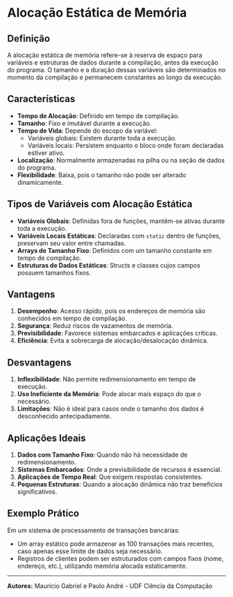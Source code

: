 # Alocação Estática de Memória

## Definição

A alocação estática de memória refere-se à reserva de espaço para variáveis e estruturas de dados durante a compilação, antes da execução do programa. O tamanho e a duração dessas variáveis são determinados no momento da compilação e permanecem constantes ao longo da execução.

## Características

- **Tempo de Alocação**: Definido em tempo de compilação.
- **Tamanho**: Fixo e imutável durante a execução.
- **Tempo de Vida**: Depende do escopo da variável:
  - Variáveis globais: Existem durante toda a execução.
  - Variáveis locais: Persistem enquanto o bloco onde foram declaradas estiver ativo.
- **Localização**: Normalmente armazenadas na pilha ou na seção de dados do programa.
- **Flexibilidade**: Baixa, pois o tamanho não pode ser alterado dinamicamente.

## Tipos de Variáveis com Alocação Estática

- **Variáveis Globais**: Definidas fora de funções, mantêm-se ativas durante toda a execução.
- **Variáveis Locais Estáticas**: Declaradas com `static` dentro de funções, preservam seu valor entre chamadas.
- **Arrays de Tamanho Fixo**: Definidos com um tamanho constante em tempo de compilação.
- **Estruturas de Dados Estáticas**: Structs e classes cujos campos possuem tamanhos fixos.

## Vantagens

1. **Desempenho**: Acesso rápido, pois os endereços de memória são conhecidos em tempo de compilação.
2. **Segurança**: Reduz riscos de vazamentos de memória.
3. **Previsibilidade**: Favorece sistemas embarcados e aplicações críticas.
4. **Eficiência**: Evita a sobrecarga de alocação/desalocação dinâmica.

## Desvantagens

1. **Inflexibilidade**: Não permite redimensionamento em tempo de execução.
2. **Uso Ineficiente da Memória**: Pode alocar mais espaço do que o necessário.
3. **Limitações**: Não é ideal para casos onde o tamanho dos dados é desconhecido antecipadamente.

## Aplicações Ideais

1. **Dados com Tamanho Fixo**: Quando não há necessidade de redimensionamento.
2. **Sistemas Embarcados**: Onde a previsibilidade de recursos é essencial.
3. **Aplicações de Tempo Real**: Que exigem respostas consistentes.
4. **Pequenas Estruturas**: Quando a alocação dinâmica não traz benefícios significativos.

## Exemplo Prático

Em um sistema de processamento de transações bancárias:
- Um array estático pode armazenar as 100 transações mais recentes, caso apenas esse limite de dados seja necessário.
- Registros de clientes podem ser estruturados com campos fixos (nome, endereço, etc.), utilizando memória alocada estaticamente.

---
**Autores:** Mauricio Gabriel e Paulo André - UDF Ciência da Computação
